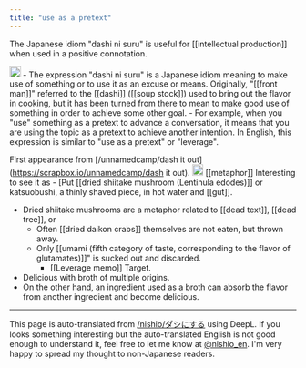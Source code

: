 ```yaml
---
title: "use as a pretext"
---
```


The Japanese idiom "dashi ni suru" is useful for [[intellectual production]] when used in a positive connotation.

<img src='https://scrapbox.io/api/pages/nishio-en/gpt/icon' alt='gpt.icon' height="19.5"/>
- The expression "dashi ni suru" is a Japanese idiom meaning to make use of something or to use it as an excuse or means. Originally, "[[front man]]" referred to the [[dashi]] ([[soup stock]]) used to bring out the flavor in cooking, but it has been turned from there to mean to make good use of something in order to achieve some other goal.
- For example, when you "use" something as a pretext to advance a conversation, it means that you are using the topic as a pretext to achieve another intention. In English, this expression is similar to "use as a pretext" or "leverage".

First appearance from [/unnamedcamp/dash it out](https://scrapbox.io/unnamedcamp/dash it out).
<img src='https://scrapbox.io/api/pages/unnamedcamp/nishio/icon' alt='/unnamedcamp/nishio.icon' height="19.5"/> [[metaphor]] Interesting to see it as
    - [Put [[dried shiitake mushroom (Lentinula edodes)]] or katsuobushi, a thinly shaved piece, in hot water and [[gut]].
- Dried shiitake mushrooms are a metaphor related to [[dead text]], [[dead tree]], or
    - Often [[dried daikon crabs]] themselves are not eaten, but thrown away.
    - Only [[umami (fifth category of taste, corresponding to the flavor of glutamates)]]" is sucked out and discarded.
        - [[Leverage memo]] Target.
- Delicious with broth of multiple origins.
- On the other hand, an ingredient used as a broth can absorb the flavor from another ingredient and become delicious.

---
This page is auto-translated from [/nishio/ダシにする](https://scrapbox.io/nishio/ダシにする) using DeepL. If you looks something interesting but the auto-translated English is not good enough to understand it, feel free to let me know at [@nishio_en](https://twitter.com/nishio_en). I'm very happy to spread my thought to non-Japanese readers.